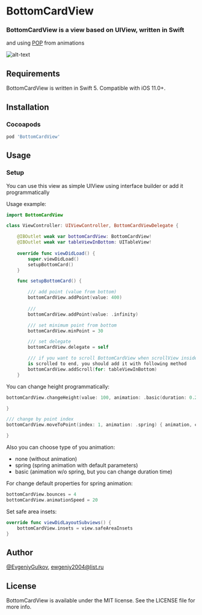 # BottomCardView
### BottomCardView is a view based on UIView, written in Swift 
and using [POP](https://github.com/facebookarchive/pop) from animations

![alt-text](https://github.com/EvgeniyGulkov/BottomCardView/blob/master/BottomCardView/Media.xcassets/screen_image.dataset/ezgif-6-5c005dac91f7.gif)
## Requirements
BottomCardView is written in Swift 5. Compatible with iOS 11.0+.

## Installation

### Cocoapods
```ruby
pod 'BottomCardView'
```

## Usage
### Setup

You can use this view as simple UIView using interface builder or add it programmatically

Usage example:

```swift
import BottomCardView

class ViewController: UIViewController, BottomCardViewDelegate {

    @IBOutlet weak var bottomCardView: BottomCardView!
    @IBOutlet weak var tableViewInBottom: UITableView!
    
    override func viewDidLoad() {
        super.viewDidLoad()
        setupBottomCard()
    }

    func setupBottomCard() {

        /// add point (value from bottom)
        bottomCardView.addPoint(value: 400)
        
        /// 
        bottomCardView.addPoint(value: .infinity)

        /// set minimum point from bottom
        bottomCardView.minPoint = 30

        /// set delegate
        bottomCardView.delegate = self

        /// if you want to scroll BottomCardView when scrollView inside
        is scrolled to end, you should add it with following method
        bottomCardView.addScroll(for: tableViewInBottom)
    }
```
You can change height programmatically:

```swift
bottomCardView.changeHeight(value: 100, animation: .basic(duration: 0.2)) { animation, complete in

}

/// change by point index
bottomCardView.moveToPoint(index: 1, animation: .spring) { animation, complete in

}
```
Also you can choose type of you animation:
- none (without animation)
- spring (spring animation with default parameters)
- basic (animation w/o spring, but you can change duration time)

For change default properties for spring animation:

```swift
bottomCardView.bounces = 4
bottomCardView.animationSpeed = 20
```

Set safe area insets:
```swift
override func viewDidLayoutSubviews() {
    bottomCardView.insets = view.safeAreaInsets
}
```

## Author

[@EvgeniyGulkov](https://www.linkedin.com/in/evgeniy-gulkov-69b29216a), ewgeniy2004@list.ru

## License

BottomCardView is available under the MIT license. See the LICENSE file for more info.
